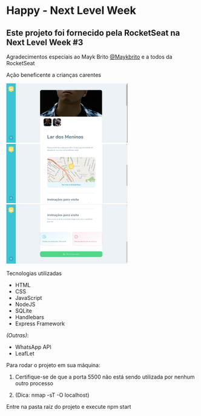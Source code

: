 <h1><strong>Happy - Next Level Week</strong></h1>
<h2><strong>Este projeto foi fornecido pela RocketSeat na Next Level Week #3</strong></h2>
Agradecimentos especiais ao Mayk Brito <a href="https://github.com/maykbrito">@Maykbrito</a> e a todos da RocketSeat

Ação beneficente a crianças carentes

<img width="320px" src="Screenshots/Orfanato-1.png"/> <img width="320px" src="Screenshots/Orfanato-2.png"/> <img width="320px" src="Screenshots/Orfanato-3.png"/>

<p>Tecnologias utilizadas</p>

<ul>
<li>HTML</li>
<li>CSS</li>
<li>JavaScript</li>
<li>NodeJS</li>
<li>SQLite</li>
<li>Handlebars</li>
<li>Express Framework</li>
</ul>

<i>(Outras)</i>:
<ul>
<li>WhatsApp API</li>
<li>LeafLet</li>
</ul>

Para rodar o projeto em sua máquina:

<p><ol><li>Certifique-se de que a porta 5500 não está sendo utilizada por nenhum outro processo</li></p>
<p><li>(Dica: nmap -sT -O localhost)</li></p>
</ol>

Entre na pasta raiz do projeto e execute npm start
